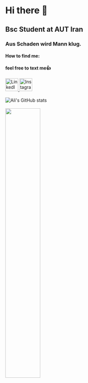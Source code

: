# Hi there 👋
## Bsc Student at AUT Iran
### Aus Schaden wird Mann klug.
#### How to find me:
#### feel free to text me👍

<a href="https://www.linkedin.com/in/seyedali-s-b30a4b1a0/"><img src="https://upload.wikimedia.org/wikipedia/commons/e/e9/Linkedin_icon.svg" alt="LinkedIn" width="40" height="40">
<a href="https://www.instagram.com/salisho9779/"><img src="https://www.shareicon.net/data/512x512/2015/08/04/79822_circle_512x512.png" alt="Instagram" width="40" height="40">
</a>
<br >
<br >
           ![Ali's GitHub stats](https://github-readme-stats.vercel.app/api?username=SAliSH79&show_icons=true&theme=gruvbox) 
<br >
<br >
           <img width="46.5%" src="https://github-readme-stats.vercel.app/api/top-langs?username=SAliSH79&langs_count=15&show_icons=true&locale=en&layout=compact"/>

